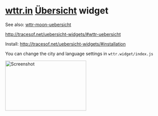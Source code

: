 # [wttr.in](//wttr.in) [Übersicht](//tracesof.net/uebersicht/) widget
See also: [wttr-moon-uebersicht](https://github.com/matthias-vogt/wttr-moon-uebersicht)

http://tracesof.net/uebersicht-widgets/#wttr-uebersicht

Install: http://tracesof.net/uebersicht-widgets/#installation

You can change the city and language settings in `wttr.widget/index.js`

<img height="160px" width="258px" alt="Screenshot" src="https://raw.githubusercontent.com/matthias-vogt/wttr-uebersicht/master/screenshot.png">
